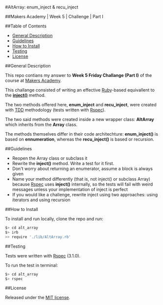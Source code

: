 #AltArray: enum_inject &amp; recu_inject

##Makers Academy | Week 5 | Challenge | Part I

##Table of Contents

* [General Description](#general-description)
* [Guidelines](#guidelines)
* [How to Install](#how-to-install)
* [Testing](#testing)
* [License](#license)


##General Description

This repo contians my answer to __Week 5 Friday Challange (Part I)__ of the course 
at [Makers Academy](http://www.makersacademy.com/).

This challange consisted of writing an effective [Ruby](https://www.ruby-lang.org/en/)-based 
equivallent to the [__inject()__](http://ruby-doc.org/core-2.1.2/Enumerable.html) 
method.

The two methods offered here, __enum_inject__ and __recu_inject__, were created with 
[TDD](http://en.wikipedia.org/wiki/Test-driven_development) 
methodology (tests written with [Rspec](http://rspec.info/)).

The two said methods were created inside a new wrapper class: __AltArray__ which inherits 
from the __Array__ class.

The methods themselves differ in their code architechture: __enum_inject()__ 
is based on __ennumeration__, whereas the __recu_inject()__ is based or recursion.


##Guidelines

* Reopen the Array class or subclass it
* Rewrite the __inject()__ method. Write a test for it first. 
* Don't worry about returning an enumerator, assume a block is always given
* Name your method differently (that is, not inject() or subclass Array) 
  because [Rspec](http://rspec.info/) uses __inject()__ internally, so the tests 
  will fail with weird messages unless your implementation of inject is perfect
* If you would like a challenge, rewrite inject using two approaches: using iterators 
  and using recursion


##How to Install

To install and run locally, clone the repo and run: 

```bash
$> cd alt_array
$> irb
>> require './lib/AltArray.rb'
```


##Testing

Tests were written with [Rspec](http://rspec.info/) (3.1.0).

To run the test in terminal: 

```bash
$> cd alt_array
$> rspec
```


##License

<p>Released under the <a href="http://www.opensource.org/licenses/MIT">MIT license</a>.</p>

